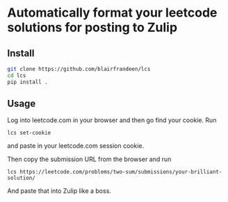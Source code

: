 # Automatically format your leetcode solutions for posting to Zulip

## Install
```sh
git clone https://github.com/blairfrandeen/lcs
cd lcs
pip install .
```

## Usage
Log into leetcode.com in your browser and then go find your cookie. Run
```
lcs set-cookie
```
and paste in your leetcode.com session cookie.

Then copy the submission URL from the browser and run
```
lcs https://leetcode.com/problems/two-sum/submissions/your-brilliant-solution/
```
And paste that into Zulip like a boss.
